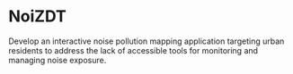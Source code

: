 # NoiZDT
Develop an interactive noise pollution mapping application targeting urban residents to address the lack of accessible tools for monitoring and managing noise exposure. 
